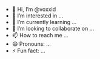 - 👋 Hi, I’m @voxxid
- 👀 I’m interested in ...
- 🌱 I’m currently learning ...
- 💞️ I’m looking to collaborate on ...
- 📫 How to reach me ...
- 😄 Pronouns: ...
- ⚡ Fun fact: ...

<!---
voxxid/voxxid is a ✨ special ✨ repository because its `README.md` (this file) appears on your GitHub profile.
You can click the Preview link to take a look at your changes.
--->

